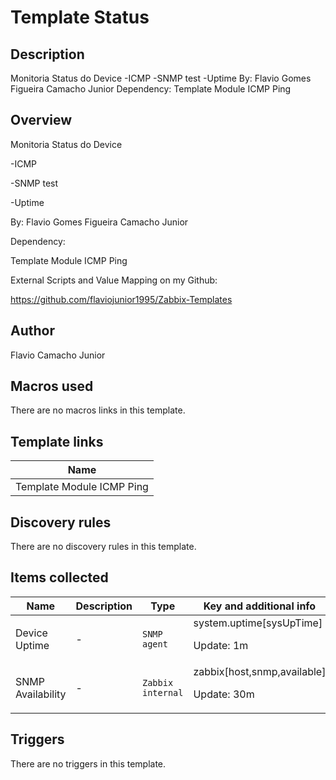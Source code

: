 # Template Status

## Description

Monitoria Status do Device -ICMP -SNMP test -Uptime By: Flavio Gomes Figueira Camacho Junior Dependency: Template Module ICMP Ping

## Overview

Monitoria Status do Device


-ICMP


-SNMP test


-Uptime


 


By: Flavio Gomes Figueira Camacho Junior


 


Dependency:


Template Module ICMP Ping


 


External Scripts and Value Mapping on my Github:


https://github.com/flaviojunior1995/Zabbix-Templates



## Author

Flavio Camacho Junior

## Macros used

There are no macros links in this template.

## Template links

|Name|
|----|
|Template Module ICMP Ping|
## Discovery rules

There are no discovery rules in this template.

## Items collected

|Name|Description|Type|Key and additional info|
|----|-----------|----|----|
|Device Uptime|<p>-</p>|`SNMP agent`|system.uptime[sysUpTime]<p>Update: 1m</p>|
|SNMP Availability|<p>-</p>|`Zabbix internal`|zabbix[host,snmp,available]<p>Update: 30m</p>|
## Triggers

There are no triggers in this template.

